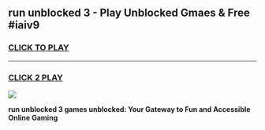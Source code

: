 
## run unblocked 3 - Play Unblocked Gmaes & Free #iaiv9
<h3>
<a href="https://news.freeplayer.one?title=run_unblocked_3&ref=24F">CLICK TO PLAY</a></h3>
<hr>

<h3>
<a href="https://news.freeplayer.one?title=run_unblocked_3&ref=24F">CLICK 2 PLAY</a>
  
</h3>

<a href="https://news.freeplayer.one?title=run_unblocked_3&ref=24F/"><img src="https://clearcache.store/games.png"></a>


**run unblocked 3 games unblocked: Your Gateway to Fun and Accessible Online Gaming**
